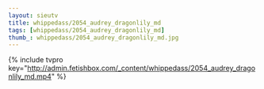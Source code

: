 ```yaml
--- 
layout: sieutv
title: whippedass/2054_audrey_dragonlily_md
tags: [whippedass/2054_audrey_dragonlily_md]
thumb_: whippedass/2054_audrey_dragonlily_md.jpg
---
```

{% include tvpro key="http://admin.fetishbox.com/_content/whippedass/2054_audrey_dragonlily_md.mp4" %} 
